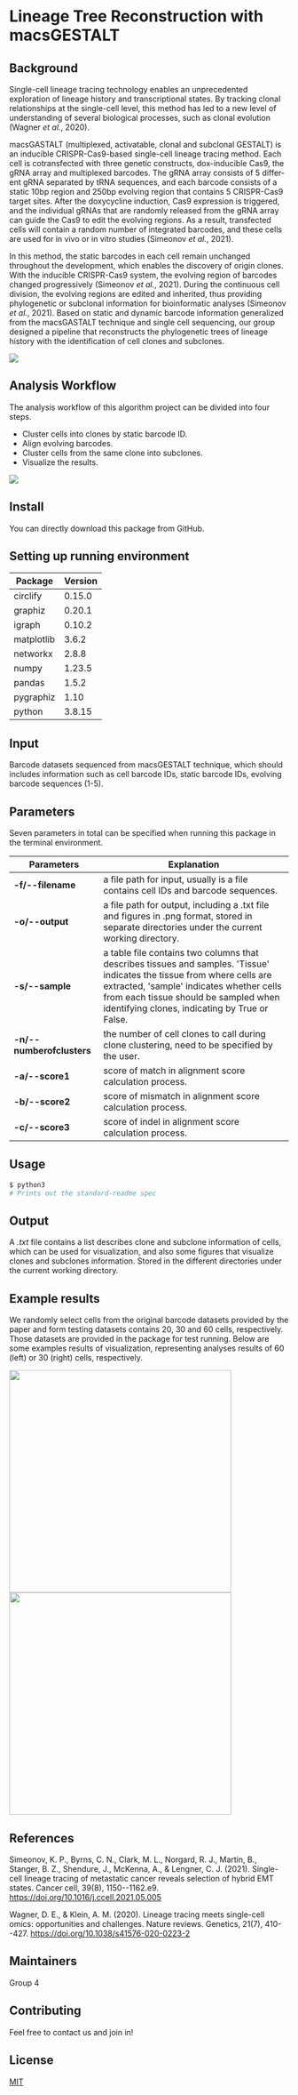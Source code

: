 # Lineage Tree Reconstruction with macsGESTALT

## Background

Single-cell lineage tracing technology enables an unprecedented exploration of lineage history and transcriptional states. By tracking clonal relationships at the single-cell level, this method has led to a new level of understanding of several biological processes, such as clonal evolution (Wagner *et al.*, 2020).

macsGASTALT (multiplexed, activatable, clonal and subclonal GESTALT) is an inducible CRISPR-Cas9-based single-cell lineage tracing method. Each cell is cotransfected with three genetic constructs, dox-inducible Cas9, the gRNA array and multiplexed barcodes. The gRNA array consists of 5 differ-ent gRNA separated by tRNA sequences, and each barcode consists of a static 10bp region and 250bp evolving region that contains 5 CRISPR-Cas9 target sites. After the doxycycline induction, Cas9 expression is triggered, and the individual gRNAs that are randomly released from the gRNA array can guide the Cas9 to edit the evolving regions. As a result, transfected cells will contain a random number of integrated barcodes, and these cells are used for in vivo or in vitro studies (Simeonov *et al.*, 2021).

In this method, the static barcodes in each cell remain unchanged throughout the development, which enables the discovery of origin clones. With the inducible CRISPR-Cas9 system, the evolving region of barcodes changed progressively (Simeonov *et al.*, 2021). During the continuous cell division, the evolving regions are edited and inherited, thus providing phylogenetic or subclonal information for bioinformatic analyses (Simeonov *et al.*, 2021). Based on static and dynamic barcode information generalized from the macsGASTALT technique and single cell sequencing, our group designed a pipeline that reconstructs the phylogenetic trees of lineage history with the identification of cell clones and subclones.

![](github-figs/Original.png)

## Analysis Workflow

The analysis workflow of this algorithm project can be divided into four steps.

- Cluster cells into clones by static barcode ID.
- Align evolving barcodes.
- Cluster cells from the same clone into subclones.
- Visualize the results.

![](github-figs/flow.jpg)

## Install

You can directly download this package from GitHub.

## Setting up running environment

| Package    | Version |
|------------|---------|
| circlify   | 0.15.0  |
| graphiz    | 0.20.1  |
| igraph     | 0.10.2  |
| matplotlib | 3.6.2   |
| networkx   | 2.8.8   |
| numpy      | 1.23.5  |
| pandas     | 1.5.2   |
| pygraphiz  | 1.10    |
| python     | 3.8.15  |

## Input

Barcode datasets sequenced from macsGESTALT technique, which should includes information such as cell barcode IDs, static barcode IDs, evolving barcode sequences (1-5).

## Parameters

Seven parameters in total can be specified when running this package in the terminal environment.

| Parameters                | Explanation                                                                                                                                                                                                                                                   |
|-------------------|-----------------------------------------------------|
| **-f/--filename**         | a file path for input, usually is a file contains cell IDs and barcode sequences.                                                                                                                                                                             |
| **-o/--output**           | a file path for output, including a .txt file and figures in .png format, stored in separate directories under the current working directory.                                                                                                                 |
| **-s/--sample**           | a table file contains two columns that describes tissues and samples. 'Tissue' indicates the tissue from where cells are extracted, 'sample' indicates whether cells from each tissue should be sampled when identifying clones, indicating by True or False. |
| **-n/--numberofclusters** | the number of cell clones to call during clone clustering, need to be specified by the user.                                                                                                                                                                  |
| **-a/--score1**           | score of match in alignment score calculation process.                                                                                                                                                                                                        |
| **-b/--score2**           | score of mismatch in alignment score calculation process.                                                                                                                                                                                                     |
| **-c/--score3**           | score of indel in alignment score calculation process.                                                                                                                                                                                                        |

## Usage

``` python
$ python3 
# Prints out the standard-readme spec
```

## Output

A *.txt* file contains a list describes clone and subclone information of cells, which can be used for visualization, and also some figures that visualize clones and subclones information. Stored in the different directories under the current working directory.

## Example results

We randomly select cells from the original barcode datasets provided by the paper and form testing datasets contains 20, 30 and 60 cells, respectively. Those datasets are provided in the package for test running. Below are some examples results of visualization, representing analyses results of 60 (left) or 30 (right) cells, respectively. 

<img src="github-figs/circle.jpg" width="400"/><img src="github-figs/circletree.jpg" width="400"/>


## References

Simeonov, K. P., Byrns, C. N., Clark, M. L., Norgard, R. J., Martin, B., Stanger, B. Z., Shendure, J., McKenna, A., & Lengner, C. J. (2021). Single-cell lineage tracing of metastatic cancer reveals selection of hybrid EMT states. Cancer cell, 39(8), 1150--1162.e9. <https://doi.org/10.1016/j.ccell.2021.05.005>

Wagner, D. E., & Klein, A. M. (2020). Lineage tracing meets single-cell omics: opportunities and challenges. Nature reviews. Genetics, 21(7), 410--427. <https://doi.org/10.1038/s41576-020-0223-2>

## Maintainers

Group 4

## Contributing

Feel free to contact us and join in!

## License

[MIT](LICENSE)
